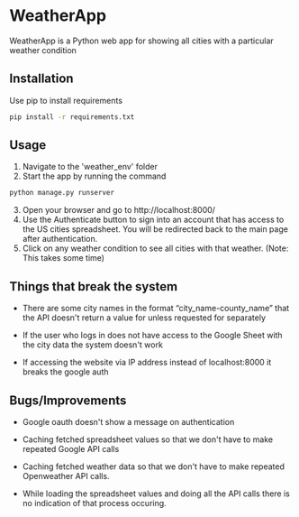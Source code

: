 # WeatherApp

WeatherApp is a Python web app for showing all cities with a particular weather condition

## Installation

Use pip to install requirements

```bash
pip install -r requirements.txt
```

## Usage

1. Navigate to the 'weather_env' folder
2. Start the app by running the command
```python
python manage.py runserver
```
3. Open your browser and go to http://localhost:8000/
4. Use the Authenticate button to sign into an account that has access to the US cities spreadsheet. You will be redirected back to the main page after authentication.
5. Click on any weather condition to see all cities with that weather. (Note: This takes some time)

## Things that break the system

* There are some city names in the format “city_name-county_name” that the API doesn't return a value for unless requested for separately

* If the user who logs in does not have access to the Google Sheet with the city data the system doesn't work

* If accessing the website via IP address instead of localhost:8000 it breaks the google auth


## Bugs/Improvements

* Google oauth doesn't show a message on authentication

* Caching fetched spreadsheet values so that we don't have to make repeated Google API calls

* Caching fetched weather data so that we don't have to make repeated Openweather API calls.

* While loading the spreadsheet values and doing all the API calls there is no indication of that process occuring.

